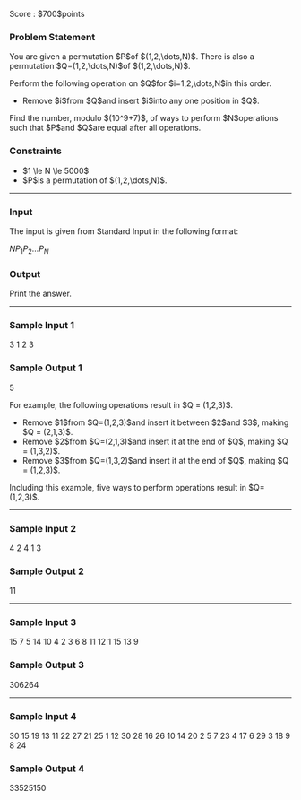 
<div>

<span>

<span>

<p>
Score : $700$points
</p>

<div>

<section>

### **Problem Statement**

<p>
You are given a permutation $P$of $(1,2,\dots,N)$. There is also a permutation $Q=(1,2,\dots,N)$of $(1,2,\dots,N)$.
</p>

<p>
Perform the following operation on $Q$for $i=1,2,\dots,N$in this order.
</p>

<ul>

<li>
Remove $i$from $Q$and insert $i$into any one position in $Q$.
</li>

</ul>

<p>
Find the number, modulo $(10^9+7)$, of ways to perform $N$operations such that $P$and $Q$are equal after all operations.
</p>

</section>

</div>

<div>

<section>

### **Constraints**

<ul>

<li>
$1 \le N \le 5000$
</li>

<li>
$P$is a permutation of $(1,2,\dots,N)$.
</li>

</ul>

</section>

</div>

---

<div>

<div>

<section>

### **Input**

<p>
The input is given from Standard Input in the following format:
</p>

<div>

$N$$P_1$$P_2$$\dots$$P_N$
</div>

</section>

</div>

<div>

<section>

### **Output**

<p>
Print the answer.
</p>

</section>

</div>

</div>

---

<div>

<section>

### **Sample Input 1**

<div>

3
1 2 3

</div>

</section>

</div>

<div>

<section>

### **Sample Output 1**

<div>

5

</div>

<p>
For example, the following operations result in $Q = (1,2,3)$.
</p>

<ul>

<li>
Remove $1$from $Q=(1,2,3)$and insert it between $2$and $3$, making $Q = (2,1,3)$.
</li>

<li>
Remove $2$from $Q=(2,1,3)$and insert it at the end of $Q$, making $Q = (1,3,2)$.
</li>

<li>
Remove $3$from $Q=(1,3,2)$and insert it at the end of $Q$, making $Q = (1,2,3)$.
</li>

</ul>

<p>
Including this example, five ways to perform operations result in $Q=(1,2,3)$.
</p>

</section>

</div>

---

<div>

<section>

### **Sample Input 2**

<div>

4
2 4 1 3

</div>

</section>

</div>

<div>

<section>

### **Sample Output 2**

<div>

11

</div>

</section>

</div>

---

<div>

<section>

### **Sample Input 3**

<div>

15
7 5 14 10 4 2 3 6 8 11 12 1 15 13 9

</div>

</section>

</div>

<div>

<section>

### **Sample Output 3**

<div>

306264

</div>

</section>

</div>

---

<div>

<section>

### **Sample Input 4**

<div>

30
15 19 13 11 22 27 21 25 1 12 30 28 16 26 10 14 20 2 5 7 23 4 17 6 29 3 18 9 8 24

</div>

</section>

</div>

<div>

<section>

### **Sample Output 4**

<div>

33525150

</div>

</section>

</div>

</span>

</span>

</div>
